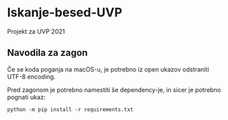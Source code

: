 # Iskanje-besed-UVP
Projekt za UVP 2021

## Navodila za zagon
Če se koda poganja na macOS-u, je potrebno iz open ukazov odstraniti UTF-8 encoding.

Pred zagonom je potrebno namestiti še dependency-je, in sicer je potrebno pognati ukaz:

`python -m pip install -r requirements.txt`
